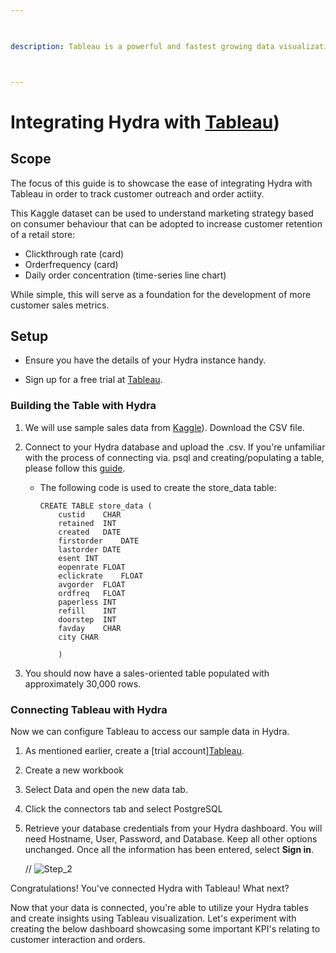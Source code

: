 ```yaml
---

  

description: Tableau is a powerful and fastest growing data visualization tool used in the Business Intelligence Industry.



---
```



# Integrating Hydra with [Tableau](https://www.tableau.com/))

  
## Scope

The focus of this guide is to showcase the ease of integrating Hydra with Tableau in order to track customer outreach and order actiity.

This Kaggle dataset can be used to understand marketing strategy based on consumer behaviour that can be adopted to increase customer retention of a retail store:
* Clickthrough rate (card)
* Orderfrequency (card)
* Daily order concentration (time-series line chart)

While simple, this will serve as a foundation for the development of more customer sales metrics.
  

## Setup

  

  

- Ensure you have the details of your Hydra instance handy.

  

- Sign up for a free trial at [Tableau](https://www.tableau.com/products/trial).

  

  

### Building the Table with Hydra


1. We will use sample sales data from [Kaggle](https://www.kaggle.com/datasets/uttamp/store-data?resource=download)). Download the CSV file.

  

2. Connect to your Hydra database and upload the .csv. If you're unfamiliar with the process of connecting via. psql and creating/populating a table, please follow this [guide](https://docs.hydra.so/centralize-data/load/from-local-csv-file).

    * The following code is used to create the store_data table:



      ```
      CREATE TABLE store_data (
          custid	CHAR
          retained	INT
          created	DATE
          firstorder	DATE
          lastorder	DATE
          esent	INT
          eopenrate	FLOAT
          eclickrate	FLOAT
          avgorder	FLOAT
          ordfreq	FLOAT
          paperless	INT
          refill	INT
          doorstep	INT
          favday	CHAR
          city CHAR

          )
      ```

  

3. You should now have a sales-oriented table populated with approximately 30,000 rows.

### Connecting Tableau with Hydra

  

  

Now we can configure Tableau to access our sample data in Hydra.

  

  

1. As mentioned earlier, create a [trial account][Tableau](https://www.tableau.com/products/trial).

  

2. Create a new workbook

  

3. Select Data and open the new data tab.

  

4. Click the connectors tab and select PostgreSQL 

  

5. Retrieve your database credentials from your Hydra dashboard. You will need Hostname, User, Password, and Database. Keep all other options unchanged. Once all the information has been entered, select **Sign in**.
    
   // ![Step_2](https://user-images.githubusercontent.com/71795488/227726544-8070700a-1525-4cb6-8ed3-24d0ab62155f.png)
   

Congratulations! You've connected Hydra with Tableau! What next?

Now that your data is connected, you're able to utilize your Hydra tables and create insights using Tableau visualization. Let's experiment with creating the below dashboard showcasing some important KPI's relating to customer interaction and orders.


   
 

